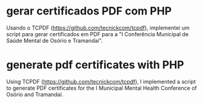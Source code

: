 # gerar certificados PDF com PHP
Usando o TCPDF (https://github.com/tecnickcom/tcpdf), implementei um script para gerar certificados em PDF para a "I Conferência Municipal de Saúde Mental de Osório e Tramandaí".

# generate pdf certificates with PHP
Using TCPDF (https://github.com/tecnickcom/tcpdf), I implemented a script to generate PDF certificates for the I Municipal Mental Health Conference of Osório and Tramandaí.
